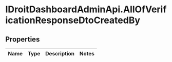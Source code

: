 # IDroitDashboardAdminApi.AllOfVerificationResponseDtoCreatedBy

## Properties
Name | Type | Description | Notes
------------ | ------------- | ------------- | -------------
